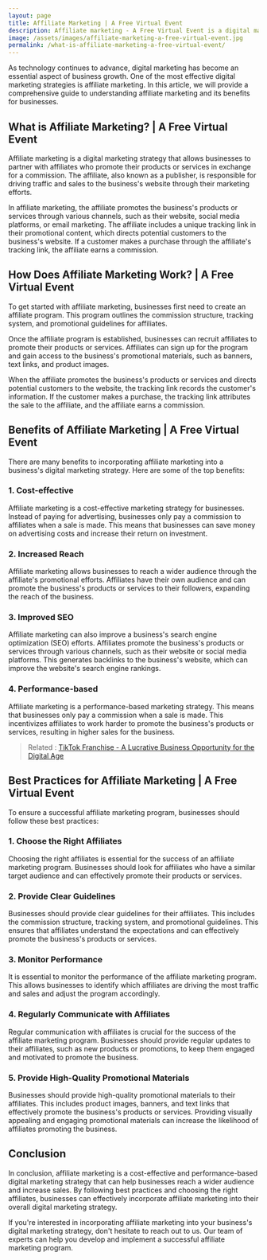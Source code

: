 ```yaml
---
layout: page
title: Affiliate Marketing | A Free Virtual Event
description: Affiliate marketing - A Free Virtual Event is a digital marketing strategy that allows businesses to partner with affiliates who promote their products or services in exchange for a commission
image: /assets/images/affiliate-marketing-a-free-virtual-event.jpg
permalink: /what-is-affiliate-marketing-a-free-virtual-event/
---
```




As technology continues to advance, digital marketing has become an essential aspect of business growth. One of the most effective digital marketing strategies is affiliate marketing. In this article, we will provide a comprehensive guide to understanding affiliate marketing and its benefits for businesses.

## What is Affiliate Marketing? | A Free Virtual Event

Affiliate marketing is a digital marketing strategy that allows businesses to partner with affiliates who promote their products or services in exchange for a commission. The affiliate, also known as a publisher, is responsible for driving traffic and sales to the business's website through their marketing efforts.

In affiliate marketing, the affiliate promotes the business's products or services through various channels, such as their website, social media platforms, or email marketing. The affiliate includes a unique tracking link in their promotional content, which directs potential customers to the business's website. If a customer makes a purchase through the affiliate's tracking link, the affiliate earns a commission.

## How Does Affiliate Marketing Work? | A Free Virtual Event

To get started with affiliate marketing, businesses first need to create an affiliate program. This program outlines the commission structure, tracking system, and promotional guidelines for affiliates.

Once the affiliate program is established, businesses can recruit affiliates to promote their products or services. Affiliates can sign up for the program and gain access to the business's promotional materials, such as banners, text links, and product images.

When the affiliate promotes the business's products or services and directs potential customers to the website, the tracking link records the customer's information. If the customer makes a purchase, the tracking link attributes the sale to the affiliate, and the affiliate earns a commission.

## Benefits of Affiliate Marketing | A Free Virtual Event

There are many benefits to incorporating affiliate marketing into a business's digital marketing strategy. Here are some of the top benefits:

### 1. Cost-effective

Affiliate marketing is a cost-effective marketing strategy for businesses. Instead of paying for advertising, businesses only pay a commission to affiliates when a sale is made. This means that businesses can save money on advertising costs and increase their return on investment.

### 2. Increased Reach

Affiliate marketing allows businesses to reach a wider audience through the affiliate's promotional efforts. Affiliates have their own audience and can promote the business's products or services to their followers, expanding the reach of the business.

### 3. Improved SEO

Affiliate marketing can also improve a business's search engine optimization (SEO) efforts. Affiliates promote the business's products or services through various channels, such as their website or social media platforms. This generates backlinks to the business's website, which can improve the website's search engine rankings.

### 4. Performance-based

Affiliate marketing is a performance-based marketing strategy. This means that businesses only pay a commission when a sale is made. This incentivizes affiliates to work harder to promote the business's products or services, resulting in higher sales for the business.

> Related : [TikTok Franchise - A Lucrative Business Opportunity for the Digital Age](/tiktok-franchise/)

## Best Practices for Affiliate Marketing | A Free Virtual Event

To ensure a successful affiliate marketing program, businesses should follow these best practices:

### 1. Choose the Right Affiliates

Choosing the right affiliates is essential for the success of an affiliate marketing program. Businesses should look for affiliates who have a similar target audience and can effectively promote their products or services.

### 2. Provide Clear Guidelines

Businesses should provide clear guidelines for their affiliates. This includes the commission structure, tracking system, and promotional guidelines. This ensures that affiliates understand the expectations and can effectively promote the business's products or services.

### 3. Monitor Performance

It is essential to monitor the performance of the affiliate marketing program. This allows businesses to identify which affiliates are driving the most traffic and sales and adjust the program accordingly.

### 4. Regularly Communicate with Affiliates

Regular communication with affiliates is crucial for the success of the affiliate marketing program. Businesses should provide regular updates to their affiliates, such as new products or promotions, to keep them engaged and motivated to promote the business.

### 5. Provide High-Quality Promotional Materials

Businesses should provide high-quality promotional materials to their affiliates. This includes product images, banners, and text links that effectively promote the business's products or services. Providing visually appealing and engaging promotional materials can increase the likelihood of affiliates promoting the business.

## Conclusion

In conclusion, affiliate marketing is a cost-effective and performance-based digital marketing strategy that can help businesses reach a wider audience and increase sales. By following best practices and choosing the right affiliates, businesses can effectively incorporate affiliate marketing into their overall digital marketing strategy.

If you're interested in incorporating affiliate marketing into your business's digital marketing strategy, don't hesitate to reach out to us. Our team of experts can help you develop and implement a successful affiliate marketing program.
